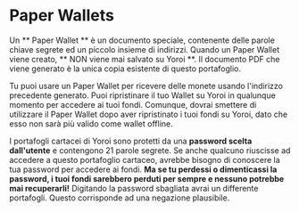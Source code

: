 # Paper Wallets

Un ** Paper Wallet ** è un documento speciale, contenente delle parole chiave segrete ed un piccolo insieme di indirizzi. Quando un Paper Wallet viene creato, ** NON viene mai salvato su Yoroi **. Il documento PDF che viene generato è la unica copia esistente di questo portafoglio.

Tu puoi usare un Paper Wallet per ricevere delle monete usando l'indirizzo precedente generato. Puoi ripristinare il tuo Wallet su Yoroi in qualunque momento per accedere ai tuoi fondi. Comunque, dovrai smettere di utilizzare il Paper Wallet dopo aver ripristinato i tuoi fondi su Yoroi, dato che esso non sarà più valido come wallet offline.

I portafogli cartacei di Yoroi sono protetti da una **password scelta dall'utente** e contengono 21 parole segrete. Se anche qualcuno riuscisse ad accedere a questo portafoglio cartaceo, avrebbe bisogno di conoscere la tua password per accedere ai fondi. **Ma se tu perdessi o dimenticassi la password, i tuoi fondi sarebbero perduti per sempre e nessuno potrebbe mai recuperarli!** Digitando la password sbagliata avrai un differente portafogli. Questo corrisponde ad una negazione plausibile.
